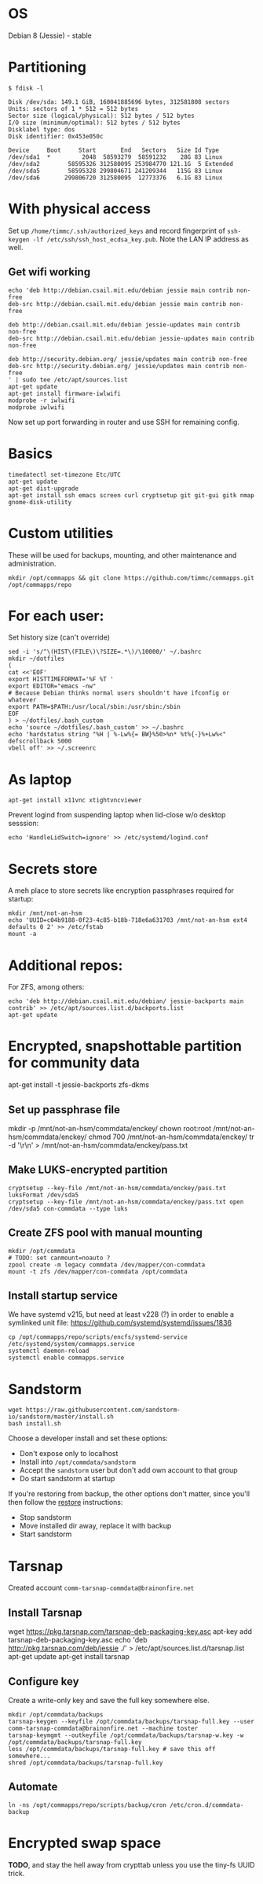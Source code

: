 # OS

Debian 8 (Jessie) - stable

# Partitioning

```
$ fdisk -l

Disk /dev/sda: 149.1 GiB, 160041885696 bytes, 312581808 sectors
Units: sectors of 1 * 512 = 512 bytes
Sector size (logical/physical): 512 bytes / 512 bytes
I/O size (minimum/optimal): 512 bytes / 512 bytes
Disklabel type: dos
Disk identifier: 0x453e050c

Device     Boot     Start       End   Sectors   Size Id Type
/dev/sda1  *         2048  58593279  58591232    28G 83 Linux
/dev/sda2        58595326 312580095 253984770 121.1G  5 Extended
/dev/sda5        58595328 299804671 241209344   115G 83 Linux
/dev/sda6       299806720 312580095  12773376   6.1G 83 Linux
```


# With physical access

Set up `/home/timmc/.ssh/authorized_keys` and record fingerprint of
`ssh-keygen -lf /etc/ssh/ssh_host_ecdsa_key.pub`. Note the LAN IP
address as well.

## Get wifi working

```
echo 'deb http://debian.csail.mit.edu/debian jessie main contrib non-free
deb-src http://debian.csail.mit.edu/debian jessie main contrib non-free

deb http://debian.csail.mit.edu/debian jessie-updates main contrib non-free
deb-src http://debian.csail.mit.edu/debian jessie-updates main contrib non-free

deb http://security.debian.org/ jessie/updates main contrib non-free
deb-src http://security.debian.org/ jessie/updates main contrib non-free
' | sudo tee /etc/apt/sources.list
apt-get update
apt-get install firmware-iwlwifi
modprobe -r iwlwifi
modprobe iwlwifi
```

Now set up port forwarding in router and use SSH for remaining config.


# Basics
```
timedatectl set-timezone Etc/UTC
apt-get update
apt-get dist-upgrade
apt-get install ssh emacs screen curl cryptsetup git git-gui gitk nmap gnome-disk-utility
```


# Custom utilities

These will be used for backups, mounting, and other maintenance and
administration.

`mkdir /opt/commapps && git clone https://github.com/timmc/commapps.git /opt/commapps/repo`


# For each user:
Set history size (can't override)
```
sed -i 's/^\(HIST\(FILE\)\?SIZE=.*\)/\10000/' ~/.bashrc
mkdir ~/dotfiles
(
cat <<'EOF'
export HISTTIMEFORMAT='%F %T '
export EDITOR="emacs -nw"
# Because Debian thinks normal users shouldn't have ifconfig or whatever
export PATH=$PATH:/usr/local/sbin:/usr/sbin:/sbin
EOF
) > ~/dotfiles/.bash_custom
echo 'source ~/dotfiles/.bash_custom' >> ~/.bashrc
echo 'hardstatus string "%H | %-Lw%{= BW}%50>%n* %t%{-}%+Lw%<"
defscrollback 5000
vbell off' >> ~/.screenrc
```


# As laptop
`apt-get install x11vnc xtightvncviewer`

Prevent logind from suspending laptop when lid-close w/o desktop sesssion:

`echo 'HandleLidSwitch=ignore' >> /etc/systemd/logind.conf`


# Secrets store

A meh place to store secrets like encryption passphrases required for
startup:

```
mkdir /mnt/not-an-hsm
echo 'UUID=c04b9188-0f23-4c85-b18b-718e6a631703 /mnt/not-an-hsm ext4 defaults 0 2' >> /etc/fstab
mount -a
```


# Additional repos:

For ZFS, among others:

```
echo 'deb http://debian.csail.mit.edu/debian/ jessie-backports main contrib' >> /etc/apt/sources.list.d/backports.list
apt-get update
```


# Encrypted, snapshottable partition for community data
apt-get install -t jessie-backports zfs-dkms

## Set up passphrase file
mkdir -p /mnt/not-an-hsm/commdata/enckey/
chown root:root /mnt/not-an-hsm/commdata/enckey/
chmod 700 /mnt/not-an-hsm/commdata/enckey/
tr -d '\r\n' > /mnt/not-an-hsm/commdata/enckey/pass.txt

## Make LUKS-encrypted partition
```
cryptsetup --key-file /mnt/not-an-hsm/commdata/enckey/pass.txt luksFormat /dev/sda5
cryptsetup --key-file /mnt/not-an-hsm/commdata/enckey/pass.txt open /dev/sda5 con-commdata --type luks
```

## Create ZFS pool with manual mounting
```
mkdir /opt/commdata
# TODO: set canmount=noauto ?
zpool create -m legacy commdata /dev/mapper/con-commdata
mount -t zfs /dev/mapper/con-commdata /opt/commdata
```

## Install startup service

We have systemd v215, but need at least v228 (?) in order to enable a
symlinked unit file: https://github.com/systemd/systemd/issues/1836

```
cp /opt/commapps/repo/scripts/encfs/systemd-service /etc/systemd/system/commapps.service
systemctl daemon-reload
systemctl enable commapps.service
```


# Sandstorm

```
wget https://raw.githubusercontent.com/sandstorm-io/sandstorm/master/install.sh
bash install.sh
```

Choose a developer install and set these options:

- Don't expose only to localhost
- Install into `/opt/commdata/sandstorm`
- Accept the `sandstorm` user but don't add own account to that group
- Do start sandstorm at startup

If you're restoring from backup, the other options don't matter, since
you'll then follow the
[restore](https://docs.sandstorm.io/en/latest/administering/backups/)
instructions:

- Stop sandstorm
- Move installed dir away, replace it with backup
- Start sandstorm


# Tarsnap

Created account `comm-tarsnap-commdata@brainonfire.net`

## Install Tarsnap

wget https://pkg.tarsnap.com/tarsnap-deb-packaging-key.asc
apt-key add tarsnap-deb-packaging-key.asc
echo 'deb http://pkg.tarsnap.com/deb/jessie ./' > /etc/apt/sources.list.d/tarsnap.list
apt-get update
apt-get install tarsnap

## Configure key

Create a write-only key and save the full key somewhere else.

```
mkdir /opt/commdata/backups
tarsnap-keygen --keyfile /opt/commdata/backups/tarsnap-full.key --user comm-tarsnap-commdata@brainonfire.net --machine toster
tarsnap-keymgmt --outkeyfile /opt/commdata/backups/tarsnap-w.key -w /opt/commdata/backups/tarsnap-full.key
less /opt/commdata/backups/tarsnap-full.key # save this off somewhere...
shred /opt/commdata/backups/tarsnap-full.key
```

## Automate
```
ln -ns /opt/commapps/repo/scripts/backup/cron /etc/cron.d/commdata-backup
```


# Encrypted swap space

**TODO**, and stay the hell away from crypttab unless you use the
tiny-fs UUID trick.


